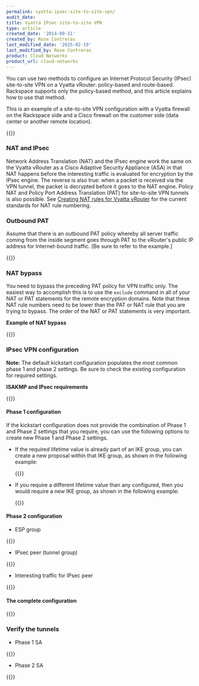 ```yaml
---
permalink: vyatta-ipsec-site-to-site-vpn/
audit_date:
title: Vyatta IPsec site-to-site VPN
type: article
created_date: '2014-09-11'
created_by: Rose Contreras
last_modified_date: '2015-02-19'
last_modified_by: Rose Contreras
product: Cloud Networks
product_url: cloud-networks
---
```


You can use two methods to configure an Internet Protocol Security (IPsec) site-to-site VPN on a Vyatta vRouter: policy-based and route-based. Rackspace supports only the policy-based method, and this article explains how to use that method.

This is an example of a site-to-site VPN configuration with a Vyatta firewall on the Rackspace side and a Cisco firewall on the customer side (data center or another remote location).

{{<image src="884-1.png" alt="" title="">}}

### NAT and IPsec

Network Address Translation (NAT) and the IPsec engine work the same on the Vyatta vRouter as a Cisco Adaptive Security Appliance (ASA) in that NAT happens before the interesting traffic is evaluated for encryption by the IPsec engine. The reverse is also true: when a packet is received via the VPN tunnel, the packet is decrypted before it goes to the NAT engine. Policy NAT and Policy Port Address Translation (PAT) for site-to-site VPN tunnels is also possible. See [Creating NAT rules for Vyatta vRouter](/how-to/creating-nat-rules-for-vyatta-vrouter) for the current standards for NAT rule numbering.

### Outbound PAT

Assume that there is an outbound PAT policy whereby all server traffic coming from the inside segment goes through PAT to the vRouter's public IP address for Internet-bound traffic. [Be sure to refer to the example.]

{{<image src="884-2_0.png" alt="" title="">}}

### NAT bypass

You need to bypass the preceding PAT policy for VPN traffic only. The easiest way to accomplish this is to use the `exclude` command in all of your NAT or PAT statements for the remote encryption domains. Note that these NAT rule numbers need to be lower than the PAT or NAT rule that you are trying to bypass. The order of the NAT or PAT statements is very important.

**Example of NAT bypass**

{{<image src="884-3_1.png" alt="" title="">}}

### IPsec VPN configuration

**Note:** The default kickstart configuration populates the most common phase 1 and phase 2 settings. Be sure to check the existing configuration for required settings.

**ISAKMP and IPsec requirements**

{{<image src="884-4_0.png" alt="" title="">}}

#### Phase 1 configuration

If the kickstart configuration does not provide the combination of Phase 1 and Phase 2 settings that you require, you can use the following options to create new Phase 1 and Phase 2 settings.

- If the required lifetime value is already part of an  IKE group, you can create a new proposal within that IKE group, as shown in the following example:

  {{<image src="884-5_0.png" alt="" title="">}}

- If you require a different lifetime value than any configured, then you would require a new IKE group, as shown in the following example:

  {{<image src="884-6_0.png" alt="" title="">}}

#### Phase 2 configuration

-  ESP group

  {{<image src="884-7_0.png" alt="" title="">}}

-  IPsec peer (tunnel group)

  {{<image src="884-8_0.png" alt="" title="">}}

-  Interesting traffic for IPsec peer

  {{<image src="884-10_0.png" alt="" title="">}}

#### The complete configuration

{{<image src="884-11_1.png" alt="" title="">}}

### Verify the tunnels

-  Phase 1 SA

  {{<image src="884-12_0.png" alt="" title="">}}

-  Phase 2 SA

  {{<image src="884-13.png" alt="" title="">}}
